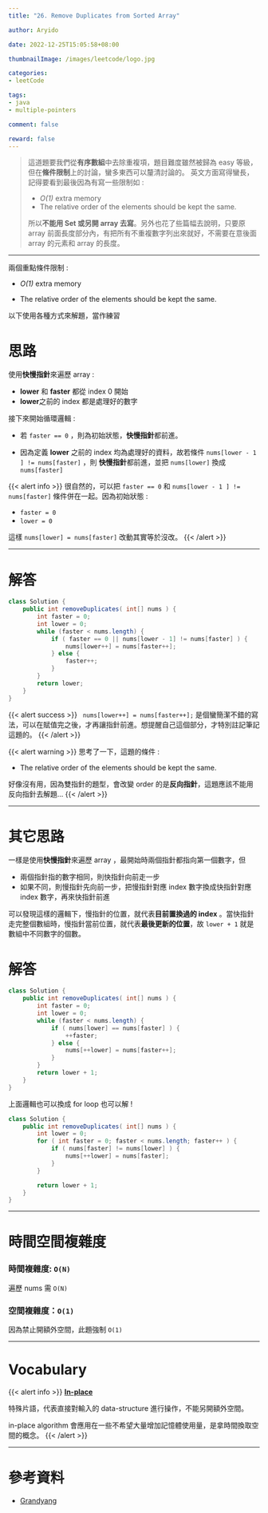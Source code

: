 ```yaml
---
title: "26. Remove Duplicates from Sorted Array"

author: Aryido

date: 2022-12-25T15:05:58+08:00

thumbnailImage: /images/leetcode/logo.jpg

categories:
- leetCode

tags:
- java
- multiple-pointers

comment: false

reward: false
---
```

<!--BODY-->
> 這道題要我們從**有序數組**中去除重複項，題目難度雖然被歸為 easy 等級，但在**條件限制**上的討論，蠻多東西可以釐清討論的。 英文方面寫得蠻長，記得要看到最後因為有寫一些限制如 :
> - *O(1)* extra memory
> - The relative order of the elements should be kept the same.
>
> 所以**不能用 Set 或另開 array 去寫**。另外也花了些篇幅去說明，只要原 array 前面長度部分內，有把所有不重複數字列出來就好，不需要在意後面 array 的元素和 array 的長度。


<!--more-->

---
兩個重點條件限制 :
- *O(1)* extra memory

- The relative order of the elements should be kept the same.

以下使用各種方式來解題，當作練習

# 思路
使用**快慢指針**來遍歷 array :
- **lower** 和 **faster** 都從 index 0 開始
- **lower**之前的 index 都是處理好的數字

接下來開始循環邏輯 :

- 若 ```faster == 0``` ，則為初始狀態，**快慢指針**都前進。

- 因為定義 **lower** 之前的 index 均為處理好的資料，故若條件 ```nums[lower - 1 ] != nums[faster]``` ，則 **快慢指針**都前進，並把 ```nums[lower]``` 換成  ```nums[faster]```

{{< alert info >}}
很自然的，可以把 ```faster == 0``` 和 ```nums[lower - 1 ] != nums[faster]``` 條件併在一起。因為初始狀態 :
-  ``` faster = 0 ```
-  ``` lower = 0 ```

這樣 ```nums[lower] = nums[faster]``` 改動其實等於沒改。
{{< /alert >}}

---

# 解答
```java
class Solution {
	public int removeDuplicates( int[] nums ) {
		int faster = 0;
		int lower = 0;
		while (faster < nums.length) {
			if ( faster == 0 || nums[lower - 1] != nums[faster] ) {
				nums[lower++] = nums[faster++];
			} else {
				faster++;
			}
		}
		return lower;
	}
}
```
{{< alert success >}}
``` nums[lower++] = nums[faster++];``` 是個蠻簡潔不錯的寫法，可以在賦值完之後，才再讓指針前進。想提醒自己這個部分，才特別註記筆記這題的。
{{< /alert >}}

{{< alert warning >}}
思考了一下，這題的條件 :
- The relative order of the elements should be kept the same.

好像沒有用，因為雙指針的題型，會改變 order 的是**反向指針**，這題應該不能用反向指針去解題...
{{< /alert >}}

---

# 其它思路
一樣是使用**快慢指針**來遍歷 array ，最開始時兩個指針都指向第一個數字，但
- 兩個指針指的數字相同，則快指針向前走一步
- 如果不同，則慢指針先向前一步，把慢指針對應 index 數字換成快指針對應 index 數字，再來快指針前進

可以發現這樣的邏輯下，慢指針的位置，就代表**目前置換過的 index** 。當快指針走完整個數組時，慢指針當前位置，就代表**最後更新的位置**，故 ```lower + 1``` 就是數組中不同數字的個數。

# 解答
```java
class Solution {
	public int removeDuplicates( int[] nums ) {
		int faster = 0;
		int lower = 0;
		while (faster < nums.length) {
			if ( nums[lower] == nums[faster] ) {
				++faster;
			} else {
				nums[++lower] = nums[faster++];
			}
		}
		return lower + 1;
	}
}
```

上面邏輯也可以換成 for loop 也可以解 !

```java
class Solution {
	public int removeDuplicates( int[] nums ) {
		int lower = 0;
		for ( int faster = 0; faster < nums.length; faster++ ) {
			if ( nums[faster] != nums[lower] ) {
				nums[++lower] = nums[faster];
			}
		}

		return lower + 1;
	}
}
```
---

# 時間空間複雜度
### 時間複雜度: ```O(N)```
遍歷 nums 需 ```O(N)```

### 空間複雜度：```O(1)```
因為禁止開額外空間，此題強制 ```O(1)```

---
# Vocabulary

{{< alert info >}}
[**In-place**](https://en.wikipedia.org/wiki/In-place_algorithm)

特殊片語，代表直接對輸入的 data-structure 進行操作，不能另開額外空間。

in-place algorithm 會應用在一些不希望大量增加記憶體使用量，是拿時間換取空間的概念。
{{< /alert >}}


---

# 參考資料

- [Grandyang](https://www.cnblogs.com/grandyang/p/4329128.html)
